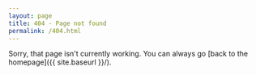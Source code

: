 ```yaml
---
layout: page
title: 404 - Page not found
permalink: /404.html
---
```


Sorry, that page isn't currently working. You can always go [back to the homepage]({{ site.baseurl }}/).
